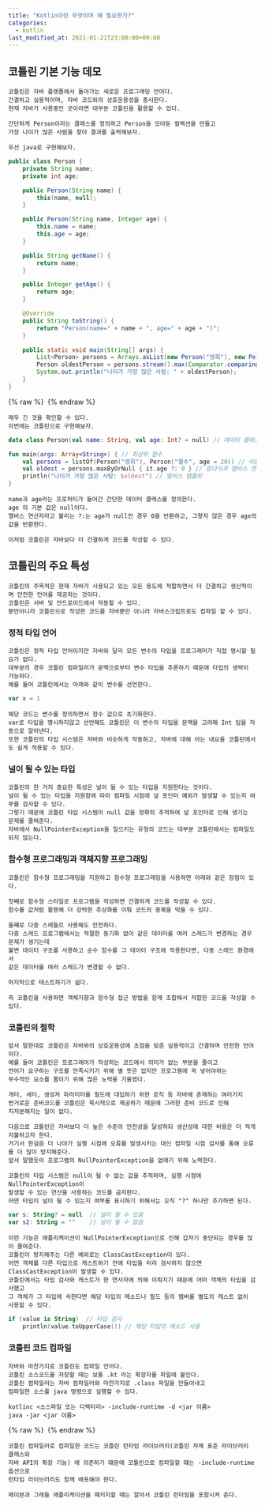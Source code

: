 ```yaml
---
title: "Kotlin이란 무엇이며 왜 필요한가?"
categories: 
  - kotlin
last_modified_at: 2021-01-21T23:00:00+09:00
---
```


## 코틀린 기본 기능 데모
    코틀린은 자바 플랫폼에서 돌아가는 새로운 프로그래밍 언어다.
    간결하고 실용적이며, 자바 코드와의 상호운용성을 중시한다.
    현재 자바가 사용중인 곳이라면 대부분 코틀린을 활용할 수 있다.
    
    간단하게 Person이라는 클래스를 정의하고 Person을 모아둔 컬렉션을 만들고
    가장 나이가 많은 사람을 찾아 결과를 출력해보자.
    
    우선 java로 구현해보자.    
    
```java
public class Person {
    private String name;
    private int age;

    public Person(String name) {
        this(name, null);
    }

    public Person(String name, Integer age) {
        this.name = name;
        this.age = age;
    }

    public String getName() {
        return name;
    }

    public Integer getAge() {
        return age;
    }

    @Override
    public String toString() {
        return "Person(name=" + name + ", age=" + age + ")";
    }

    public static void main(String[] args) {
        List<Person> persons = Arrays.asList(new Person("영희"), new Person("철수", 20));
        Person oldestPerson = persons.stream().max(Comparator.comparingInt(Person::getAge)).orElseThrow();
        System.out.println("나이가 가장 많은 사람: " + oldestPerson);
    }
}
```

{% raw %} <img src="https://chohongjae.github.io/assets/img/20210121코틀린이란무엇인가/javaresult.png" alt=""> {% endraw %}

    매우 긴 것을 확인할 수 있다.
    이번에는 코틀린으로 구현해보자.
    

```kotlin
data class Person(val name: String, val age: Int? = null) // 데이터 클래스, 널이될 수 있는 타입과 디폴트 값

fun main(args: Array<String>) { // 최상위 함수
    val persons = listOf(Person("영희"), Person("철수", age = 20)) // 이름붙은 파라미터
    val oldest = persons.maxByOrNull { it.age ?: 0 } // 람다식과 엘비스 연산자
    println("나이가 가장 많은 사람: $oldest") // 엘비스 템플릿
}
```

    name과 age라는 프로퍼티가 들어간 간단한 데이터 클래스를 정의한다.
    age 의 기본 값은 null이다.
    엘비스 연산자라고 불리는 ?:는 age가 null인 경우 0을 반환하고, 그렇지 않은 경우 age의 값을 반환한다.
    
    이처럼 코틀린은 자바보다 더 간결하게 코드를 작성할 수 있다.
    
## 코틀린의 주요 특성
    코틀린의 주목적은 현재 자바가 사용되고 있는 모든 용도에 적합하면서 더 간결하고 생산적이며 안전한 언어를 제공하는 것이다.
    코틀린은 서버 및 안드로이드에서 작동할 수 있다.
    뿐만아니라 코틀린으로 작성한 코드를 자바뿐만 아니라 자바스크립트로도 컴파일 할 수 있다.
    
### 정적 타입 언어
    코틀린은 정적 타입 언어이지만 자바와 달리 모든 변수의 타입을 프로그래머가 직접 명시할 필요가 없다.
    대부분의 경우 코틀린 컴파일러가 문맥으로부터 변수 타입을 추론하기 때문에 타입의 생략이 가능하다.
    예를 들어 코틀린에서는 아래와 같이 변수를 선언한다.
    
```kotlin
var x = 1
```    
    
    해당 코드는 변수를 정의하면서 정수 값으로 초기화한다.
    var로 타입을 명시하지않고 선언해도 코틀린은 이 변수의 타입을 문맥을 고려해 Int 임을 자동으로 알아낸다.
    또한 코틀린의 타입 시스템은 자바와 비슷하게 작동하고, 자바에 대해 아는 내요을 코틀린에서도 쉽게 적용할 수 있다.

### 널이 될 수 있는 타입    
    코틀린의 한 가지 중요한 특성은 널이 될 수 있는 타입을 지원한다는 것이다.
    널이 될 수 있는 타입을 지원함에 따라 컴파일 시점에 널 포인터 예외가 발생할 수 있는지 여부를 검사할 수 있다.
    그렇기 때문에 코틀린 타입 시스템이 null 값을 정확히 추적하여 널 포인터로 인해 생기는 문제를 줄여준다.
    자바에서 NullPointerException을 일으키는 유형의 코드는 대부분 코틀린에서는 컴파일도 되지 않는다.


### 함수형 프로그래밍과 객체지향 프로그래밍
    코틀린은 함수형 프로그래밍을 지원하고 함수형 프로그래밍을 사용하면 아래와 같은 장점이 있다.
    
    첫째로 함수형 스타일로 프로그램을 작성하면 간결하게 코드를 작성할 수 있다.
    함수를 값처럼 활용해 더 강력한 추상화를 이뤄 코드의 중복을 막을 수 있다.
    
    둘쨰로 다중 스레들르 사용해도 안전하다.
    다중 스레드 프로그램에서는 적절한 동기화 없이 같은 데이터를 여러 스레드가 변경하는 경우 문제가 생기는데
    불변 데이터 구조를 사용하고 순수 함수를 그 데이터 구조에 적용한다면, 다중 스레드 환경에서
    같은 데이터를 여러 스레드가 변경할 수 없다.
    
    마지막으로 테스트하기가 쉽다.
    
    즉 코틀린을 사용하면 객체지향과 함수형 접근 방법을 함께 조합해서 적합한 코드를 작성할 수 있다.
    
### 코틀린의 철학
    앞서 말한대로 코틀린은 자바와의 상호운용성에 초점을 맞춘 실용적이고 간결하며 안전한 언어이다.
    예를 들어 코틀린은 프로그래머가 작성하는 코드에서 의미가 없는 부분을 줄이고
    언어가 요구하는 구조를 만족시키기 위해 별 뜻은 없지만 프로그램에 꼭 넣어야하는
    부수적인 요소를 줄이기 위해 많은 노력을 기울였다.
    
    게터, 세터, 생성자 파라미터를 필드에 대입하기 위한 로직 등 자바에 존재하는 여러가지
    번거로운 준비코드를 코틀린은 묵시적으로 제공하기 때문에 그러한 준비 코드로 인해
    지저분해지는 일이 없다.
    
    다음으로 코틀린은 자바보다 더 높은 수준의 안전성을 달성하되 생산성에 대한 비용은 더 적게 지불하고자 한다.
    거기서 한걸음 더 나아가 실행 시점에 오류를 발생시키는 대신 컴파일 시점 검사를 통해 오류를 더 많이 방지해준다.
    앞서 말했듯이 프로그램의 NullPointerException을 없애기 위해 노력한다.
    
    코틀린의 타입 시스템은 null이 될 수 없는 값을 추적하며, 실행 시점에 NullPointerException이
    발생할 수 있는 연산을 사용하는 코드를 금지한다.
    어떤 타입이 널이 될 수 있는지 여부를 표시하기 위해서는 오직 "?" 하나만 추가하면 된다.
        
```kotlin
var s: String? = null  // 널이 될 수 있음
var s2: String = ""    // 널이 될 수 없음
```    

    이런 기능은 애플리케이션이 NullPointerException으로 인해 갑자기 중단되는 경우를 많이 줄여준다.
    코틀린이 방지해주는 다른 예외로는 ClassCastException이 있다.
    어떤 객체를 다른 타입으로 캐스트하기 전에 타입을 미리 검사하지 않으면 ClassCastException이 발생할 수 있다.
    코틀린에서는 타입 검사와 캐스트가 한 연사자에 의해 이뤄지기 때문에 어떠 객체의 타입을 검사했고
    그 객체가 그 타입에 속한다면 해당 타입의 메소드나 필드 등의 멤버를 별도의 캐스트 없이 사용할 수 있다.
    
```kotlin
if (value is String)  // 타입 검사
    println(value.toUpperCase()) // 해당 타입의 메소드 사용
```        

### 코틀린 코드 컴파일
    자바와 마찬가지로 코틀린도 컴파일 언어다.
    코틀린 소스코드를 저장할 때는 보통 .kt 라는 확장자를 파일에 붙인다.
    코틀린 컴파일러는 자바 컴파일러와 마찬가지로 .class 파일을 만들어내고
    컴파일한 소스를 java 명령으로 실행할 수 있다.
    

```shell script
kotlinc <소스파일 또는 디렉터리> -include-runtime -d <jar 이름>
java -jar <jar 이름>
```


{% raw %} <img src="https://chohongjae.github.io/assets/img/20210121코틀린이란무엇인가/kotlinbuild.png" alt=""> {% endraw %}

    코틀린 컴파일러로 컴파일한 코드는 코틀린 런타임 라이브러리(코틀린 자체 표준 라이브러리 클래스와
    자바 API의 확장 기능) 에 의존하기 떄문에 코틀린으로 컴파일할 떄는 -include-runtime 옵션으로
    런타임 라이브러리도 함께 배포해야 한다.
    
    메이븐과 그레들 애플리케이션을 패키지할 때는 알아서 코틀린 런타임을 포함시켜 준다.
    
    